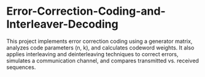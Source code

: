 # Error-Correction-Coding-and-Interleaver-Decoding
This project implements error correction coding using a generator matrix, analyzes code parameters (n, k), and calculates codeword weights. It also applies interleaving and deinterleaving techniques to correct errors, simulates a communication channel, and compares transmitted vs. received sequences.
